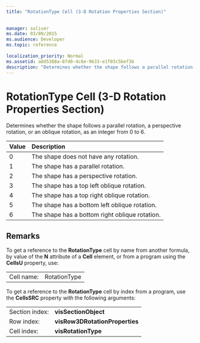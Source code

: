 ```yaml
---
title: "RotationType Cell (3-D Rotation Properties Section)"
 
 
manager: soliver
ms.date: 03/09/2015
ms.audience: Developer
ms.topic: reference
 
localization_priority: Normal
ms.assetid: a8d5388a-8fd0-4c6e-9633-e1f03c5bef3b
description: "Determines whether the shape follows a parallel rotation, a perspective rotation, or an oblique rotation, as an integer from 0 to 6."
---
```


# RotationType Cell (3-D Rotation Properties Section)

Determines whether the shape follows a parallel rotation, a perspective rotation, or an oblique rotation, as an integer from 0 to 6. 
  
|**Value**|**Description**|
|:-----|:-----|
|0  <br/> |The shape does not have any rotation.  <br/> |
|1  <br/> |The shape has a parallel rotation.  <br/> |
|2  <br/> |The shape has a perspective rotation.  <br/> |
|3  <br/> |The shape has a top left oblique rotation.  <br/> |
|4  <br/> |The shape has a top right oblique rotation.  <br/> |
|5  <br/> |The shape has a bottom left oblique rotation.  <br/> |
|6  <br/> |The shape has a bottom right oblique rotation.  <br/> |
   
## Remarks

To get a reference to the **RotationType** cell by name from another formula, by value of the **N** attribute of a **Cell** element, or from a program using the **CellsU** property, use: 
  
|||
|:-----|:-----|
|Cell name:  <br/> |RotationType  <br/> |
   
To get a reference to the **RotationType** cell by index from a program, use the **CellsSRC** property with the following arguments: 
  
|||
|:-----|:-----|
|Section index:  <br/> |**visSectionObject** <br/> |
|Row index:  <br/> |**visRow3DRotationProperties** <br/> |
|Cell index:  <br/> |**visRotationType** <br/> |
   

